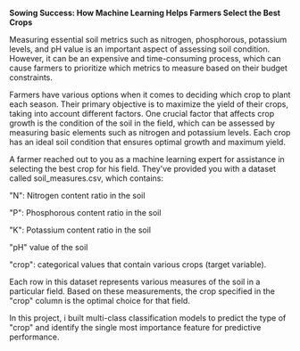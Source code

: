 **Sowing Success: How Machine Learning Helps Farmers Select the Best Crops**


Measuring essential soil metrics such as nitrogen, phosphorous, potassium levels, and pH value is an important aspect of assessing soil condition. However, it can be an expensive and time-consuming process, which can cause farmers to prioritize which metrics to measure based on their budget constraints.

Farmers have various options when it comes to deciding which crop to plant each season. Their primary objective is to maximize the yield of their crops, taking into account different factors. One crucial factor that affects crop growth is the condition of the soil in the field, which can be assessed by measuring basic elements such as nitrogen and potassium levels. Each crop has an ideal soil condition that ensures optimal growth and maximum yield.

A farmer reached out to you as a machine learning expert for assistance in selecting the best crop for his field. They've provided you with a dataset called soil_measures.csv, which contains:

"N": Nitrogen content ratio in the soil

"P": Phosphorous content ratio in the soil

"K": Potassium content ratio in the soil

"pH" value of the soil

"crop": categorical values that contain various crops (target variable).

Each row in this dataset represents various measures of the soil in a particular field. Based on these measurements, the crop specified in the "crop" column is the optimal choice for that field.

In this project, i built multi-class classification models to predict the type of "crop" and identify the single most importance feature for predictive performance.
